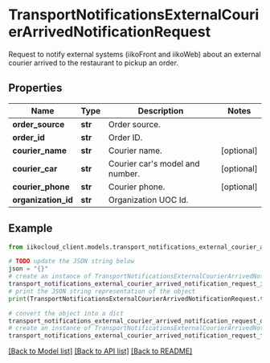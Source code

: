 # TransportNotificationsExternalCourierArrivedNotificationRequest

Request to notify external systems (iikoFront and iikoWeb) about an external courier arrived to the restaurant to pickup an order.

## Properties

Name | Type | Description | Notes
------------ | ------------- | ------------- | -------------
**order_source** | **str** | Order source. | 
**order_id** | **str** | Order ID. | 
**courier_name** | **str** | Courier name. | [optional] 
**courier_car** | **str** | Courier car&#39;s model and number. | [optional] 
**courier_phone** | **str** | Courier phone. | [optional] 
**organization_id** | **str** | Organization UOC Id. | 

## Example

```python
from iikocloud_client.models.transport_notifications_external_courier_arrived_notification_request import TransportNotificationsExternalCourierArrivedNotificationRequest

# TODO update the JSON string below
json = "{}"
# create an instance of TransportNotificationsExternalCourierArrivedNotificationRequest from a JSON string
transport_notifications_external_courier_arrived_notification_request_instance = TransportNotificationsExternalCourierArrivedNotificationRequest.from_json(json)
# print the JSON string representation of the object
print(TransportNotificationsExternalCourierArrivedNotificationRequest.to_json())

# convert the object into a dict
transport_notifications_external_courier_arrived_notification_request_dict = transport_notifications_external_courier_arrived_notification_request_instance.to_dict()
# create an instance of TransportNotificationsExternalCourierArrivedNotificationRequest from a dict
transport_notifications_external_courier_arrived_notification_request_from_dict = TransportNotificationsExternalCourierArrivedNotificationRequest.from_dict(transport_notifications_external_courier_arrived_notification_request_dict)
```
[[Back to Model list]](../README.md#documentation-for-models) [[Back to API list]](../README.md#documentation-for-api-endpoints) [[Back to README]](../README.md)


